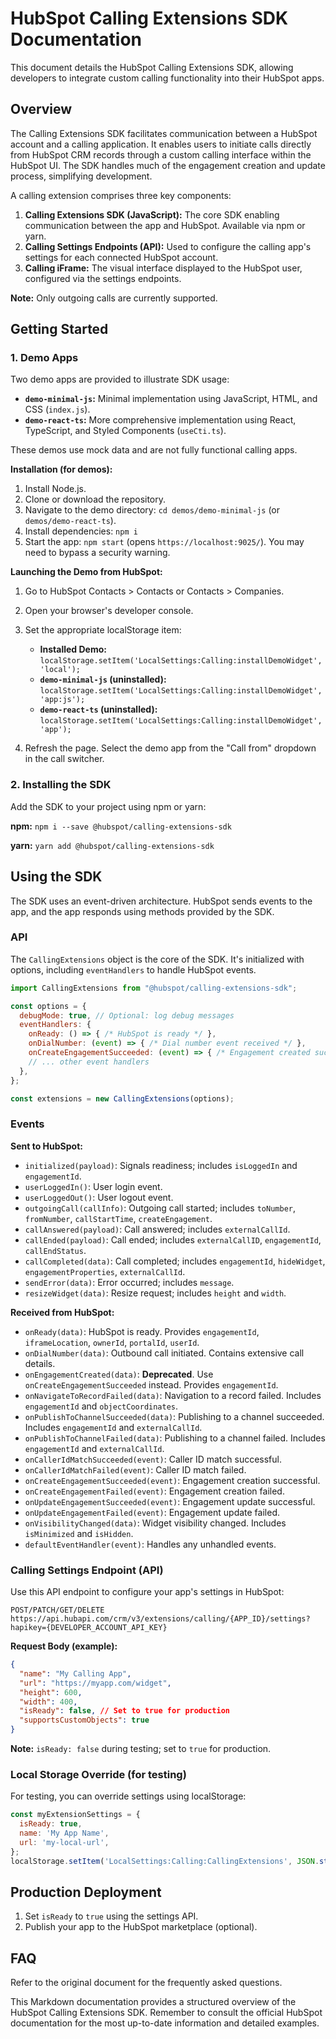 # HubSpot Calling Extensions SDK Documentation

This document details the HubSpot Calling Extensions SDK, allowing developers to integrate custom calling functionality into their HubSpot apps.

## Overview

The Calling Extensions SDK facilitates communication between a HubSpot account and a calling application.  It enables users to initiate calls directly from HubSpot CRM records through a custom calling interface within the HubSpot UI.  The SDK handles much of the engagement creation and update process, simplifying development.

A calling extension comprises three key components:

1. **Calling Extensions SDK (JavaScript):**  The core SDK enabling communication between the app and HubSpot.  Available via npm or yarn.
2. **Calling Settings Endpoints (API):** Used to configure the calling app's settings for each connected HubSpot account.
3. **Calling iFrame:**  The visual interface displayed to the HubSpot user, configured via the settings endpoints.

**Note:** Only outgoing calls are currently supported.


## Getting Started

### 1.  Demo Apps

Two demo apps are provided to illustrate SDK usage:

* **`demo-minimal-js`:** Minimal implementation using JavaScript, HTML, and CSS (`index.js`).
* **`demo-react-ts`:**  More comprehensive implementation using React, TypeScript, and Styled Components (`useCti.ts`).

These demos use mock data and are not fully functional calling apps.

**Installation (for demos):**

1. Install Node.js.
2. Clone or download the repository.
3. Navigate to the demo directory: `cd demos/demo-minimal-js` (or `demos/demo-react-ts`).
4. Install dependencies: `npm i`
5. Start the app: `npm start` (opens `https://localhost:9025/`).  You may need to bypass a security warning.

**Launching the Demo from HubSpot:**

1. Go to HubSpot Contacts > Contacts or Contacts > Companies.
2. Open your browser's developer console.
3. Set the appropriate localStorage item:

   * **Installed Demo:** `localStorage.setItem('LocalSettings:Calling:installDemoWidget', 'local');`
   * **`demo-minimal-js` (uninstalled):** `localStorage.setItem('LocalSettings:Calling:installDemoWidget', 'app:js');`
   * **`demo-react-ts` (uninstalled):** `localStorage.setItem('LocalSettings:Calling:installDemoWidget', 'app');`

4. Refresh the page. Select the demo app from the "Call from" dropdown in the call switcher.

### 2. Installing the SDK

Add the SDK to your project using npm or yarn:

**npm:** `npm i --save @hubspot/calling-extensions-sdk`

**yarn:** `yarn add @hubspot/calling-extensions-sdk`


## Using the SDK

The SDK uses an event-driven architecture.  HubSpot sends events to the app, and the app responds using methods provided by the SDK.

### API

The `CallingExtensions` object is the core of the SDK.  It's initialized with options, including `eventHandlers` to handle HubSpot events.

```javascript
import CallingExtensions from "@hubspot/calling-extensions-sdk";

const options = {
  debugMode: true, // Optional: log debug messages
  eventHandlers: {
    onReady: () => { /* HubSpot is ready */ },
    onDialNumber: (event) => { /* Dial number event received */ },
    onCreateEngagementSucceeded: (event) => { /* Engagement created successfully */ },
    // ... other event handlers
  },
};

const extensions = new CallingExtensions(options);
```

### Events

**Sent to HubSpot:**

* `initialized(payload)`: Signals readiness; includes `isLoggedIn` and `engagementId`.
* `userLoggedIn()`: User login event.
* `userLoggedOut()`: User logout event.
* `outgoingCall(callInfo)`: Outgoing call started; includes `toNumber`, `fromNumber`, `callStartTime`, `createEngagement`.
* `callAnswered(payload)`: Call answered; includes `externalCallId`.
* `callEnded(payload)`: Call ended; includes `externalCallID`, `engagementId`, `callEndStatus`.
* `callCompleted(data)`: Call completed; includes `engagementId`, `hideWidget`, `engagementProperties`, `externalCallId`.
* `sendError(data)`: Error occurred; includes `message`.
* `resizeWidget(data)`: Resize request; includes `height` and `width`.


**Received from HubSpot:**

* `onReady(data)`: HubSpot is ready. Provides `engagementId`, `iframeLocation`, `ownerId`, `portalId`, `userId`.
* `onDialNumber(data)`: Outbound call initiated. Contains extensive call details.
* `onEngagementCreated(data)`: **Deprecated**. Use `onCreateEngagementSucceeded` instead. Provides `engagementId`.
* `onNavigateToRecordFailed(data)`: Navigation to a record failed.  Includes `engagementId` and `objectCoordinates`.
* `onPublishToChannelSucceeded(data)`: Publishing to a channel succeeded. Includes `engagementId` and `externalCallId`.
* `onPublishToChannelFailed(data)`: Publishing to a channel failed. Includes `engagementId` and `externalCallId`.
* `onCallerIdMatchSucceeded(event)`: Caller ID match successful.
* `onCallerIdMatchFailed(event)`: Caller ID match failed.
* `onCreateEngagementSucceeded(event)`: Engagement creation successful.
* `onCreateEngagementFailed(event)`: Engagement creation failed.
* `onUpdateEngagementSucceeded(event)`: Engagement update successful.
* `onUpdateEngagementFailed(event)`: Engagement update failed.
* `onVisibilityChanged(data)`: Widget visibility changed. Includes `isMinimized` and `isHidden`.
* `defaultEventHandler(event)`:  Handles any unhandled events.


### Calling Settings Endpoint (API)

Use this API endpoint to configure your app's settings in HubSpot:

`POST/PATCH/GET/DELETE https://api.hubapi.com/crm/v3/extensions/calling/{APP_ID}/settings?hapikey={DEVELOPER_ACCOUNT_API_KEY}`

**Request Body (example):**

```json
{
  "name": "My Calling App",
  "url": "https://myapp.com/widget",
  "height": 600,
  "width": 400,
  "isReady": false, // Set to true for production
  "supportsCustomObjects": true
}
```

**Note:**  `isReady: false` during testing; set to `true` for production.


### Local Storage Override (for testing)

For testing, you can override settings using localStorage:

```javascript
const myExtensionSettings = {
  isReady: true,
  name: 'My App Name',
  url: 'my-local-url',
};
localStorage.setItem('LocalSettings:Calling:CallingExtensions', JSON.stringify(myExtensionSettings));
```


## Production Deployment

1. Set `isReady` to `true` using the settings API.
2. Publish your app to the HubSpot marketplace (optional).


## FAQ

Refer to the original document for the frequently asked questions.


This Markdown documentation provides a structured overview of the HubSpot Calling Extensions SDK.  Remember to consult the official HubSpot documentation for the most up-to-date information and detailed examples.
